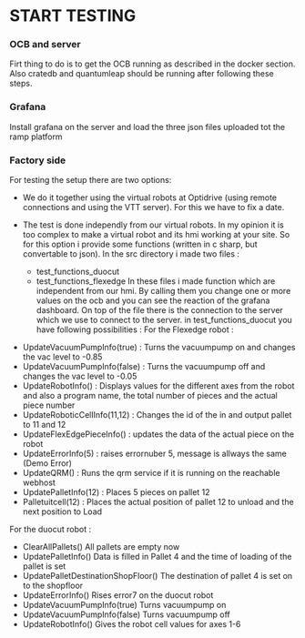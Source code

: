 # START TESTING

### OCB and server
Firt thing to do is to get the OCB running as described in the docker section.
Also cratedb and quantumleap should be running after following these steps.

### Grafana
Install grafana on the server and load the three json files uploaded tot the ramp platform

### Factory side
For testing the setup there are two options:
- We do it together using the virtual robots at Optidrive (using remote connections and using the VTT server). For this we have to fix a date.

- The test is done independly from our virtual robots.
In my opinion it is too complex to make a virtual robot and its hmi working at your site. So for this option i provide some functions (written in c sharp, but convertable to json).
In the src directory i made two files :
  - test_functions_duocut
  - test_functions_flexedge
In these files i made function which are independent from our hmi. By calling them you change one or more values on the ocb and you can see the reaction of the grafana dashboard.
On top of the file there is the connection to the server which we use to connect to the server.
in test_functions_duocut you have following possibilities :
For the Flexedge robot :
 * UpdateVacuumPumpInfo(true) : Turns the vacuumpump on and changes the vac level to -0.85
 * UpdateVacuumPumpInfo(false) : Turns the vacuumpump off and changes the vac level to -0.05
 * UpdateRobotInfo() : Displays values for the different axes from the robot and also a program name, the total number of pieces and the actual piece number
 * UpdateRoboticCellInfo(11,12) : Changes the id of the in and output pallet to 11 and 12
 * UpdateFlexEdgePieceInfo() : updates the data of the actual piece on the robot
 * UpdateErrorInfo(5) : raises errornuber 5, message is allways the same (Demo Error)
 * UpdateQRM() : Runs the qrm service if it is running on the reachable webhost
 * UpdatePalletInfo(12) : Places 5 pieces on pallet 12
 * Palletuitcell(12) : Places the actual position of pallet 12 to unload and the next position to Load


For the duocut robot :
* ClearAllPallets()    All pallets are empty now
* UpdatePalletInfo()   Data is filled in Pallet 4 and the time of loading of the pallet is set
* UpdatePalletDestinationShopFloor()   The destination of pallet 4 is set on to the shopfloor
* UpdateErrorInfo()    Rises error7 on the duocut robot
* UpdateVacuumPumpInfo(true)    Turns vacuumpump on
* UpdateVacuumPumpInfo(false)    Turns vacuumpump off
* UpdateRobotInfo()      Gives the robot cell values for axes 1-6

